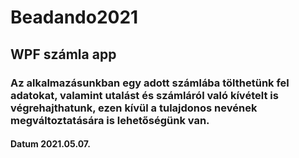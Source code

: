 # Beadando2021
## WPF számla app
### Az alkalmazásunkban egy adott számlába tölthetünk fel adatokat, valamint utalást és számláról való kívételt is végrehajthatunk, ezen kívül a tulajdonos nevének megváltoztatására is lehetőségünk van.
#### Datum 2021.05.07.
